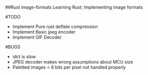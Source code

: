 ##Rust image-formats
Learning Rust; Implementing image formats

#TODO
+ Implement Pure rust deflate compression
+ Implement Basic jpeg encoder
+ Implement GIF Decoder

#BUGS
+ idct is slow
+ JPEG decoder makes wrong assumptions about MCU size
+ Paletted images < 8 bits per pixel not handled properly
